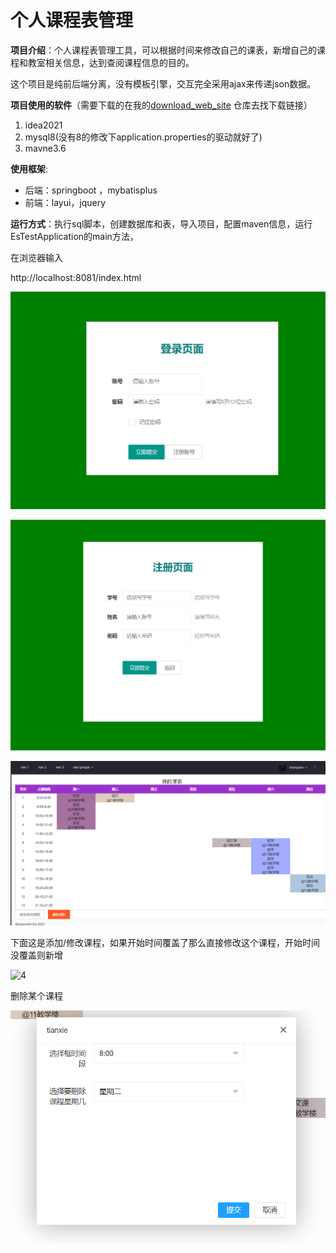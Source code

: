 # 个人课程表管理
**项目介绍**：个人课程表管理工具，可以根据时间来修改自己的课表，新增自己的课程和教室相关信息，达到查阅课程信息的目的。

这个项目是纯前后端分离，没有模板引擎，交互完全采用ajax来传递json数据。

**项目使用的软件**（需要下载的在我的[download_web_site](https://github.com/lhz1165/download_web_site) 仓库去找下载链接）

1. idea2021
2. mysql8(没有8的修改下application.properties的驱动就好了)
3. mavne3.6

**使用框架**:

- 后端：springboot ，mybatisplus
- 前端：layui，jquery

**运行方式**：执行sql脚本，创建数据库和表，导入项目，配置maven信息，运行EsTestApplication的main方法，

在浏览器输入

http://localhost:8081/index.html



![1](/pic/1.png)





![2](/pic/2.png)

![3](/pic/3.png)



下面这是添加/修改课程，如果开始时间覆盖了那么直接修改这个课程，开始时间没覆盖则新增

![4](D:\lhz\myproject\es-test\pic\4.png)



删除某个课程

![5](/pic/5.png)
